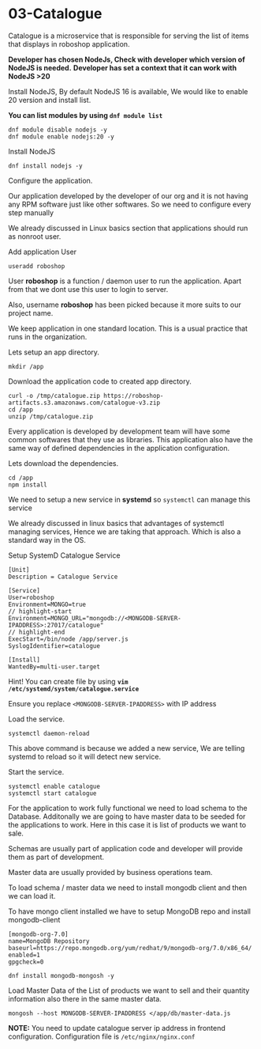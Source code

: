 
# 03-Catalogue

Catalogue is a microservice that is responsible for serving the list of items that displays in roboshop application.

**Developer has chosen NodeJs, Check with developer which version of NodeJS is needed.**
**Developer has set a context that it can work with NodeJS >20**

Install NodeJS, By default NodeJS 16 is available, We would like to enable 20 version and install list.

**You can list modules by using `dnf module list`**

```shell 
dnf module disable nodejs -y
dnf module enable nodejs:20 -y
```

Install NodeJS 

```shell 
dnf install nodejs -y
```

Configure the application.

Our application developed by the developer of our org and it is not having any RPM software just like other softwares. So we need to configure every step manually

We already discussed in Linux basics section that applications should run as nonroot user.

Add application User

```shell 
useradd roboshop
```

User **roboshop** is a function / daemon user to run the application. Apart from that we dont use this user to login to server.

Also, username **roboshop** has been picked because it more suits to our project name.

We keep application in one standard location. This is a usual practice that runs in the organization.

Lets setup an app directory. 

```shell
mkdir /app 
```

Download the application code to created app directory. 

```shell
curl -o /tmp/catalogue.zip https://roboshop-artifacts.s3.amazonaws.com/catalogue-v3.zip 
cd /app 
unzip /tmp/catalogue.zip
```

Every application is developed by development team will have some common softwares that they use as libraries. This application also have the same way of defined dependencies in the application configuration.

Lets download the dependencies. 

```shell 
cd /app 
npm install 
```

We need to setup a new service in **systemd** so `systemctl` can manage this service

We already discussed in linux basics that advantages of systemctl managing services, Hence we are taking that approach. Which is also a standard way in the OS. 


Setup SystemD Catalogue Service 

```unit file (systemd) title=/etc/systemd/system/catalogue.service
[Unit]
Description = Catalogue Service

[Service]
User=roboshop
Environment=MONGO=true
// highlight-start
Environment=MONGO_URL="mongodb://<MONGODB-SERVER-IPADDRESS>:27017/catalogue"
// highlight-end
ExecStart=/bin/node /app/server.js
SyslogIdentifier=catalogue

[Install]
WantedBy=multi-user.target
```

Hint! You can create file by using **`vim /etc/systemd/system/catalogue.service`**

Ensure you replace `<MONGODB-SERVER-IPADDRESS>` with IP address

Load the service.

```shell 
systemctl daemon-reload
```

This above command is because we added a new service, We are telling systemd to reload so it will detect new service.

Start the service.

```shell 
systemctl enable catalogue 
systemctl start catalogue
```

For the application to work fully functional we need to load schema to the Database. Additonally we are going to have master data to be seeded for the applications to work. Here in this case it is list of products we want to sale.


Schemas are usually part of application code and developer will provide them as part of development.

Master data are usually provided by business operations team.

To load schema / master data we need to install mongodb client and then we can load it.

To have mongo client installed we have to setup MongoDB repo and install mongodb-client  

``` shell title=/etc/yum.repos.d/mongo.repo
[mongodb-org-7.0]
name=MongoDB Repository
baseurl=https://repo.mongodb.org/yum/redhat/9/mongodb-org/7.0/x86_64/
enabled=1
gpgcheck=0
```

```shell 
dnf install mongodb-mongosh -y
```


Load Master Data of the List of products we want to sell and their quantity information also there in the same master data. 

```shell 
mongosh --host MONGODB-SERVER-IPADDRESS </app/db/master-data.js
```

**NOTE:**
You need to update catalogue server ip address in frontend configuration. 
Configuration file is `/etc/nginx/nginx.conf` 